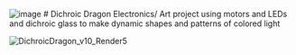 ![image](https://user-images.githubusercontent.com/17936867/231168015-5d12e32e-52a7-4862-b712-fe9ac23b70cd.png) # Dichroic Dragon
Electronics/ Art project using motors and LEDs and dichroic glass to make dynamic shapes and patterns of colored light

![DichroicDragon_v10_Render5](https://user-images.githubusercontent.com/17936867/231165548-66d93941-7d3c-408b-8308-696b263351a8.png)
